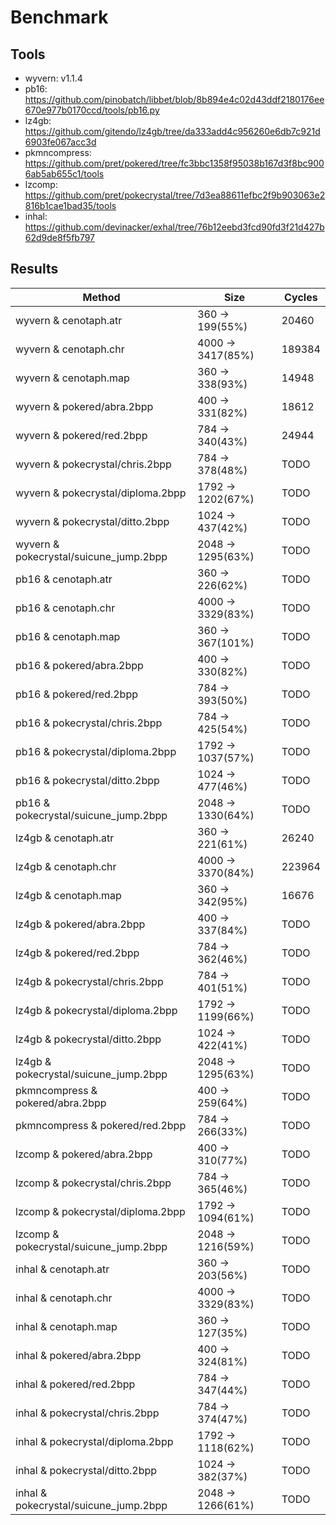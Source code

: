 # Benchmark

## Tools

- wyvern: v1.1.4
- pb16: https://github.com/pinobatch/libbet/blob/8b894e4c02d43ddf2180176ee670e977b0170ccd/tools/pb16.py
- lz4gb: https://github.com/gitendo/lz4gb/tree/da333add4c956260e6db7c921d6903fe067acc3d
- pkmncompress: https://github.com/pret/pokered/tree/fc3bbc1358f95038b167d3f8bc9006ab5ab655c1/tools
- lzcomp: https://github.com/pret/pokecrystal/tree/7d3ea88611efbc2f9b903063e2816b1cae1bad35/tools
- inhal: https://github.com/devinacker/exhal/tree/76b12eebd3fcd90fd3f21d427b62d9de8f5fb797

## Results

  Method | Size | Cycles | 
---- | ---- | ----
 wyvern & cenotaph.atr | 360 -> 199(55%) | 20460
 wyvern & cenotaph.chr | 4000 -> 3417(85%) | 189384
 wyvern & cenotaph.map | 360 -> 338(93%) | 14948
 wyvern & pokered/abra.2bpp | 400 -> 331(82%) | 18612
 wyvern & pokered/red.2bpp | 784 -> 340(43%) | 24944
 wyvern & pokecrystal/chris.2bpp | 784 -> 378(48%) | TODO 
 wyvern & pokecrystal/diploma.2bpp | 1792 -> 1202(67%) | TODO 
 wyvern & pokecrystal/ditto.2bpp | 1024 -> 437(42%) | TODO 
 wyvern & pokecrystal/suicune_jump.2bpp | 2048 -> 1295(63%) | TODO 
 pb16 & cenotaph.atr | 360 -> 226(62%) | TODO
 pb16 & cenotaph.chr | 4000 -> 3329(83%) | TODO
 pb16 & cenotaph.map | 360 -> 367(101%) | TODO
 pb16 & pokered/abra.2bpp | 400 -> 330(82%) | TODO
 pb16 & pokered/red.2bpp | 784 -> 393(50%) | TODO
 pb16 & pokecrystal/chris.2bpp | 784 -> 425(54%) | TODO 
 pb16 & pokecrystal/diploma.2bpp | 1792 -> 1037(57%) | TODO 
 pb16 & pokecrystal/ditto.2bpp | 1024 -> 477(46%) | TODO 
 pb16 & pokecrystal/suicune_jump.2bpp | 2048 -> 1330(64%) | TODO 
 lz4gb & cenotaph.atr | 360 -> 221(61%) | 26240
 lz4gb & cenotaph.chr | 4000 -> 3370(84%) | 223964
 lz4gb & cenotaph.map | 360 -> 342(95%) | 16676
 lz4gb & pokered/abra.2bpp | 400 -> 337(84%) | TODO
 lz4gb & pokered/red.2bpp | 784 -> 362(46%) | TODO
 lz4gb & pokecrystal/chris.2bpp | 784 -> 401(51%) | TODO 
 lz4gb & pokecrystal/diploma.2bpp | 1792 -> 1199(66%) | TODO 
 lz4gb & pokecrystal/ditto.2bpp | 1024 -> 422(41%) | TODO 
 lz4gb & pokecrystal/suicune_jump.2bpp | 2048 -> 1295(63%) | TODO 
 pkmncompress & pokered/abra.2bpp | 400 -> 259(64%) | TODO
 pkmncompress & pokered/red.2bpp  | 784 -> 266(33%) | TODO
 lzcomp & pokered/abra.2bpp | 400 -> 310(77%) | TODO 
 lzcomp & pokecrystal/chris.2bpp | 784 -> 365(46%) | TODO 
 lzcomp & pokecrystal/diploma.2bpp | 1792 -> 1094(61%) | TODO 
 lzcomp & pokecrystal/suicune_jump.2bpp | 2048 -> 1216(59%) | TODO 
 inhal & cenotaph.atr | 360 -> 203(56%) | TODO
 inhal & cenotaph.chr | 4000 -> 3329(83%) | TODO
 inhal & cenotaph.map | 360 -> 127(35%) | TODO
 inhal & pokered/abra.2bpp | 400 -> 324(81%) | TODO
 inhal & pokered/red.2bpp | 784 -> 347(44%) | TODO
 inhal & pokecrystal/chris.2bpp | 784 -> 374(47%) | TODO 
 inhal & pokecrystal/diploma.2bpp | 1792 -> 1118(62%) | TODO 
 inhal & pokecrystal/ditto.2bpp | 1024 -> 382(37%) | TODO 
 inhal & pokecrystal/suicune_jump.2bpp | 2048 -> 1266(61%) | TODO 
